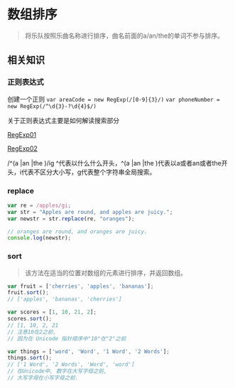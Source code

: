 # 数组排序

> 将乐队按照乐曲名称进行排序，曲名前面的a/an/the的单词不参与排序。

## 相关知识

### 正则表达式

创建一个正则
`var areaCode = new RegExp(/[0-9]{3}/)`
`var phoneNumber = new RegExp(/^\d{3}-?\d{4}$/)`

关于正则表达式主要是如何解读搜索部分

[RegExp01](http://ovbz10vsg.bkt.clouddn.com/regexp-min.png)

[RegExp02](http://ovbz10vsg.bkt.clouddn.com/regexp02-min.png)

/^(a |an |the )/ig ^代表以什么什么开头，^(a |an |the )代表以a或者an或者the开头，i代表不区分大小写，g代表整个字符串全局搜索。

### replace

```js
var re = /apples/gi;
var str = "Apples are round, and apples are juicy.";
var newstr = str.replace(re, "oranges");

// oranges are round, and oranges are juicy.
console.log(newstr);
```

### sort

> 该方法在适当的位置对数组的元素进行排序，并返回数组。

```js
var fruit = ['cherries', 'apples', 'bananas'];
fruit.sort();
// ['apples', 'bananas', 'cherries']

var scores = [1, 10, 21, 2];
scores.sort();
// [1, 10, 2, 21
// 注意10在2之前,
// 因为在 Unicode 指针顺序中"10"在"2"之前

var things = ['word', 'Word', '1 Word', '2 Words'];
things.sort();
// ['1 Word', '2 Words', 'Word', 'word']
// 在Unicode中, 数字在大写字母之前,
// 大写字母在小写字母之前.
```